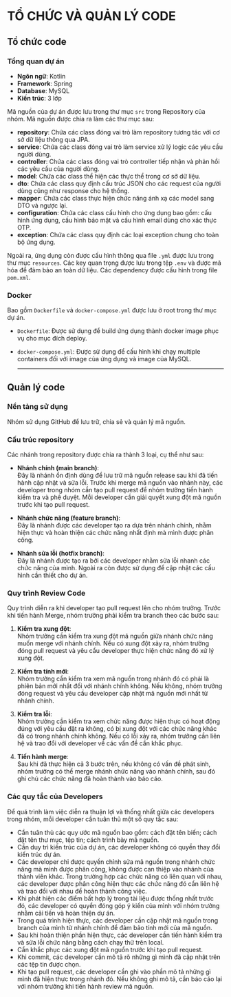# TỔ CHỨC VÀ QUẢN LÝ CODE
## Tổ chức code

### Tổng quan dự án
- **Ngôn ngữ**: Kotlin  
- **Framework**: Spring  
- **Database**: MySQL  
- **Kiến trúc**: 3 lớp  

Mã nguồn của dự án được lưu trong thư mục `src` trong Repository của nhóm. Mã nguồn được chia ra làm các thư mục sau:

- **repository**: Chứa các class đóng vai trò làm repository tương tác với cơ sở dữ liệu thông qua JPA.
- **service**: Chứa các class đóng vai trò làm service xử lý logic các yêu cầu người dùng.
- **controller**: Chứa các class đóng vai trò controller tiếp nhận và phản hồi các yêu cầu của người dùng.
- **model**: Chứa các class thể hiện các thực thể trong cơ sở dữ liệu.
- **dto**: Chứa các class quy định cấu trúc JSON cho các request của người dùng cũng như response cho hệ thống.
- **mapper**: Chứa các class thực hiện chức năng ánh xạ các model sang DTO và ngược lại.
- **configuration**: Chứa các class cấu hình cho ứng dụng bao gồm: cấu hình ứng dụng, cấu hình bảo mật và cấu hình email dùng cho xác thực OTP.
- **exception**: Chứa các class quy định các loại exception chung cho toàn bộ ứng dụng.

Ngoài ra, ứng dụng còn được cấu hình thông qua file `.yml` được lưu trong thư mục `resources`. Các key quan trọng được lưu trong tệp `.env` và được mã hóa để đảm bảo an toàn dữ liệu. Các dependency được cấu hình trong file `pom.xml`.

### Docker
Bao gồm `Dockerfile` và `docker-compose.yml` được lưu ở root trong thư mục dự án.  
- `Dockerfile`: Được sử dụng để build ứng dụng thành docker image phục vụ cho mục đích deploy.  
- `docker-compose.yml`: Được sử dụng để cấu hình khi chạy multiple containers đối với image của ứng dụng và image của MySQL.

  ---

## Quản lý code

### Nền tảng sử dụng
Nhóm sử dụng GitHub để lưu trữ, chia sẻ và quản lý mã nguồn.

### Cấu trúc repository
Các nhánh trong repository được chia ra thành 3 loại, cụ thể như sau:

- **Nhánh chính (main branch)**:  
  Đây là nhánh ổn định dùng để lưu trữ mã nguồn release sau khi đã tiến hành cập nhật và sửa lỗi. Trước khi merge mã nguồn vào nhánh này, các developer trong nhóm cần tạo pull request để nhóm trưởng tiến hành kiểm tra và phê duyệt. Mỗi developer cần giải quyết xung đột mã nguồn trước khi tạo pull request.

- **Nhánh chức năng (feature branch)**:  
  Đây là nhánh được các developer tạo ra dựa trên nhánh chính, nhằm hiện thực và hoàn thiện các chức năng nhất định mà mình được phân công.

- **Nhánh sửa lỗi (hotfix branch)**:  
  Đây là nhánh được tạo ra bởi các developer nhằm sửa lỗi nhanh các chức năng của mình. Ngoài ra còn được sử dụng để cập nhật các cấu hình cần thiết cho dự án.

### Quy trình Review Code
Quy trình diễn ra khi developer tạo pull request lên cho nhóm trưởng. Trước khi tiến hành Merge, nhóm trưởng phải kiểm tra branch theo các bước sau:

1. **Kiểm tra xung đột**:  
   Nhóm trưởng cần kiểm tra xung đột mã nguồn giữa nhánh chức năng muốn merge với nhánh chính. Nếu có xung đột xảy ra, nhóm trưởng đóng pull request và yêu cầu developer thực hiện chức năng đó xử lý xung đột.

2. **Kiểm tra tính mới**:  
   Nhóm trưởng cần kiểm tra xem mã nguồn trong nhánh đó có phải là phiên bản mới nhất đối với nhánh chính không. Nếu không, nhóm trưởng đóng request và yêu cầu developer cập nhật mã nguồn mới nhất từ nhánh chính.

3. **Kiểm tra lỗi**:  
   Nhóm trưởng cần kiểm tra xem chức năng được hiện thực có hoạt động đúng với yêu cầu đặt ra không, có bị xung đột với các chức năng khác đã có trong nhánh chính không. Nếu có lỗi xảy ra, nhóm trưởng cần liên hệ và trao đổi với developer về các vấn đề cần khắc phục.

4. **Tiến hành merge**:  
   Sau khi đã thực hiện cả 3 bước trên, nếu không có vấn đề phát sinh, nhóm trưởng có thể merge nhánh chức năng vào nhánh chính, sau đó ghi chú các chức năng đã hoàn thành vào báo cáo.

### Các quy tắc của Developers
Để quá trình làm việc diễn ra thuận lợi và thống nhất giữa các developers trong nhóm, mỗi developer cần tuân thủ một số quy tắc sau:

- Cần tuân thủ các quy ước mã nguồn bao gồm: cách đặt tên biến; cách đặt tên thư mục, tệp tin; cách trình bày mã nguồn.
- Cần duy trì kiến trúc của dự án, các developer không có quyền thay đổi kiến trúc dự án.
- Các developer chỉ được quyền chỉnh sửa mã nguồn trong nhánh chức năng mà mình được phân công, không được can thiệp vào nhánh của thành viên khác. Trong trường hợp các chức năng có liên quan với nhau, các developer được phân công hiện thực các chức năng đó cần liên hệ và trao đổi với nhau để hoàn thành công việc.
- Khi phát hiện các điểm bất hợp lý trong tài liệu được thống nhất trước đó, các developer có quyền đóng góp ý kiến của mình với nhóm trưởng nhằm cải tiến và hoàn thiện dự án.
- Trong quá trình hiện thực, các developer cần cập nhật mã nguồn trong branch của mình từ nhánh chính để đảm bảo tính mới của mã nguồn.
- Sau khi hoàn thiện phần hiện thực, các developer cần tiến hành kiểm tra và sửa lỗi chức năng bằng cách chạy thử trên local.
- Cần khắc phục các xung đột mã nguồn trước khi tạo pull request.
- Khi commit, các developer cần mô tả rõ những gì mình đã cập nhật trên các tệp tin được chọn.
- Khi tạo pull request, các developer cần ghi vào phần mô tả những gì mình đã hiện thực trong nhánh đó. Nếu không ghi mô tả, cần báo cáo lại với nhóm trưởng khi tiến hành review mã nguồn.


